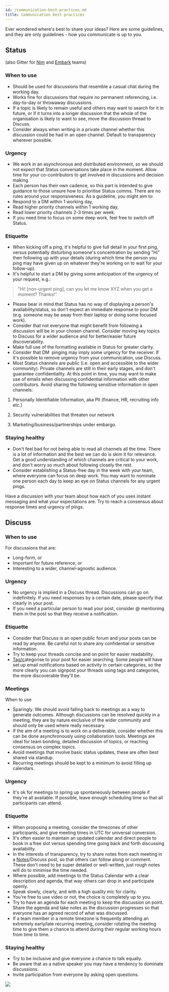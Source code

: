 ```yaml
---
id: /communication-best-practices.md
title: Communication best practices
---
```


Ever wondered where's best to share your ideas? Here are some guidelines, and they are only guidelines - how you communicate is up to you.

Status
------

(also Gitter for [Nim](https://gitter.im/status-im/nimbus) and [Embark](https://embark.status.im/chat/) teams)

### When to use

-   Should be used for discussions that resemble a casual chat during the working day.
-   Works fine for discussions that require no permanent referencing, i.e. day-to-day or throwaway discussions.
-   If a topic is likely to remain useful and others may want to search for it in future, or if it turns into a longer discussion that the whole of the organisation is likely to want to see, move the discussion thread to Discuss.
-   Consider always when writing in a private channel whether this discussion could be had in an open channel. Default to transparency wherever possible.

### Urgency

-   We work in an asynchronous and distributed environment, so we should not expect that Status conversations take place in the moment. Allow time for your co-contributors to get involved in discussions and decision making.
-   Each person has their own cadence, so this part is intended to give guidance to those unsure how to prioritise Status comms. There are no rules around your responsiveness. As a guideline, you might aim to:
-   Respond to a DM within 1 working day,
-   Read higher priority channels within 1 working day,
-   Read lower priority channels 2-3 times per week.
-   If you need time to focus on some deep work, feel free to switch off Status.

### Etiquette

-   When kicking off a ping, it's helpful to give full detail in your first ping, versus potentially disturbing someone's concentration by sending "Hi" then following up with your details (during which time the person you ping may have given up on whatever they're working on to wait for your follow-up).
-   It's helpful to start a DM by giving some anticipation of the urgency of your request, e.g.:

> "Hi! [non-urgent ping], can you let me know XYZ when you get a moment? Thanks!"

-   Please bear in mind that Status has no way of displaying a person's availability/status, so don't expect an immediate response to your DM (e.g. someone may be away from their laptop or doing some focused work).
-   Consider that not everyone that might benefit from following a discussion will be in your chosen channel. Consider moving key topics to Discuss for a wider audience and for better/easier future discoverability.
-   Make full use of the formatting available in Status for greater clarity.
-   Consider that DM  pinging may imply some urgency for the receiver. If it's possible to remove urgency from your communication, use Discuss.
-   Most Status channels are public (i.e. open and accessible to the wider community). Private channels are still in their early stages, and don't guarantee confidentiality. At this point in time, you may want to make use of emails when discussing confidential information with other contributors. Avoid sharing the following sensitive information in open channels:

1.  Personally Identifiable Information, aka PII (finance, HR, recruiting info etc.)

2. Security vulnerabilities that threaten our network

3. Marketing/business/partnerships under embargo.

### Staying healthy

-   Don't feel bad for not being able to read all channels all the time. There is a lot of information and the best we can do is skim it for relevance. Get a good understanding of which channels are critical to your work, and don't worry so much about following closely the rest.
-   Consider establishing a Status-free day in the week with your team, where everyone can focus on deep work. You may want to nominate one person each day to keep an eye on Status channels for any urgent pings.

Have a discussion with your team about how each of you uses instant messaging and what your expectations are. Try to reach a consensus about response times and urgency of pings.

Discuss
-------

### When to use

For discussions that are:

-   Long-form, or
-   Important for future reference; or
-   Interesting to a wider, channel-agnostic audience.

### Urgency

-   No urgency is implied in a Discuss thread. Discussions can go on indefinitely. If you need responses by a certain date, please specify that clearly in your post.
-   If you need a particular person to read your post, consider @ mentioning them in the post so that they receive a notification.

### Etiquette

-   Consider that Discuss is an open public forum and your posts can be read by anyone. Be careful not to share any confidential or sensitive information.
-   Try to keep your threads concise and on point for easier readability.
-   [Tag/c](https://discuss.status.im/t/communication-evolution-to-discuss/477)ategorise to your post for easier searching. Some people will have set up email notifications based on activity in certain categories, so the more clearly you can signpost your threads using tags and categories, the more discoverable they'll be.

### Meetings
When to use

-   Sparingly. We should avoid falling back to meetings as a way to generate outcomes. Although discussions can be resolved quickly in a meeting, they are by nature exclusive of the wider community and should only be used where really necessary.
-   If the aim of a meeting is to work on a deliverable, consider whether this can be done asynchronously using collaboration tools. Meetings are ideal for team bonding, detailed discussion of topics, or reaching consensus on complex topics.
-   Avoid meetings that involve basic status updates, these are often best shared via standup.
-   Recurring meetings should be kept to a minimum to avoid filling up calendars.

### Urgency

-   It's ok for meetings to spring up spontaneously between people if they're all available. If possible, leave enough scheduling time so that all participants can attend.

### Etiquette

-   When proposing a meeting, consider the timezones of other participants, and give meeting times in UTC for universal conversion.
-   It's often easier to maintain an updated calendar and direct people to book in a free slot versus spending time going back and forth discussing availability.
-   In the interests of transparency, try to share notes from each meeting in a [Notes](https://notes.status.im/)/Discuss post, so that others can follow along or comment. These don't need to be super detailed or well-written, just rough notes will do to minimise the time needed.
-   Where possible, add meetings to the Status Calendar with a clear description and agenda, that way others can drop in and participate openly.
-   Speak slowly, clearly, and with a high quality mic for clarity.
-   You're free to use video or not, the choice is completely up to you.
-   Try to have an agenda for each meeting to keep the discussion on point. Share the agenda and take notes as the discussion progresses so that everyone has an agreed record of what was discussed.
-   If a team member in a remote timezone is frequently attending an extremely early/late recurring meeting, consider rotating the meeting time to give them a chance to attend during their regular working hours from time to time.

### Staying healthy

-   Try to be inclusive and give everyone a chance to talk equally.
-   Be aware that as a native speaker you may have a tendency to dominate discussions.
-   Invite participation from everyone by asking open questions.

![](https://lh4.googleusercontent.com/IvzH3eazVCqNTCrg5F02oIwZiYPYp3HF3QEI4dAmfenAhVYTUmVOsOIj1FpcrlbjsrzjFZLr_jufP1AHIihGdpiPblFFHX7PhqrLS5GZSn7GdJi4fqLn4ScpFKWRtFmixmKJVaHS)
